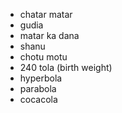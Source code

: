 - chatar matar
- gudia
- matar ka dana
- shanu
- chotu motu
- 240 tola (birth weight)
- hyperbola
- parabola
- cocacola
